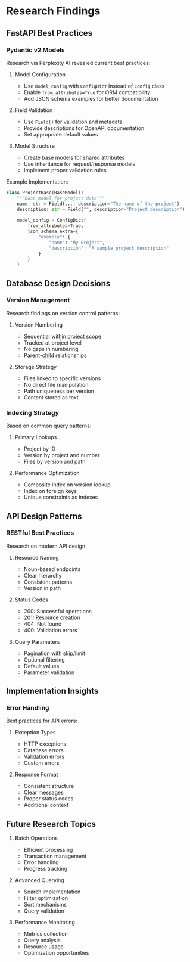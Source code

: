 # Research Findings

## FastAPI Best Practices

### Pydantic v2 Models
Research via Perplexity AI revealed current best practices:

1. Model Configuration
   - Use `model_config` with `ConfigDict` instead of `Config` class
   - Enable `from_attributes=True` for ORM compatibility
   - Add JSON schema examples for better documentation

2. Field Validation
   - Use `Field()` for validation and metadata
   - Provide descriptions for OpenAPI documentation
   - Set appropriate default values

3. Model Structure
   - Create base models for shared attributes
   - Use inheritance for request/response models
   - Implement proper validation rules

Example Implementation:
```python
class ProjectBase(BaseModel):
    """Base model for project data"""
    name: str = Field(..., description="The name of the project")
    description: str = Field("", description="Project description")
    
    model_config = ConfigDict(
        from_attributes=True,
        json_schema_extra={
            "example": {
                "name": "My Project",
                "description": "A sample project description"
            }
        }
    )
```

## Database Design Decisions

### Version Management
Research findings on version control patterns:

1. Version Numbering
   - Sequential within project scope
   - Tracked at project level
   - No gaps in numbering
   - Parent-child relationships

2. Storage Strategy
   - Files linked to specific versions
   - No direct file manipulation
   - Path uniqueness per version
   - Content stored as text

### Indexing Strategy
Based on common query patterns:

1. Primary Lookups
   - Project by ID
   - Version by project and number
   - Files by version and path

2. Performance Optimization
   - Composite index on version lookup
   - Index on foreign keys
   - Unique constraints as indexes

## API Design Patterns

### RESTful Best Practices
Research on modern API design:

1. Resource Naming
   - Noun-based endpoints
   - Clear hierarchy
   - Consistent patterns
   - Version in path

2. Status Codes
   - 200: Successful operations
   - 201: Resource creation
   - 404: Not found
   - 400: Validation errors

3. Query Parameters
   - Pagination with skip/limit
   - Optional filtering
   - Default values
   - Parameter validation

## Implementation Insights

### Error Handling
Best practices for API errors:

1. Exception Types
   - HTTP exceptions
   - Database errors
   - Validation errors
   - Custom errors

2. Response Format
   - Consistent structure
   - Clear messages
   - Proper status codes
   - Additional context

## Future Research Topics

1. Batch Operations
   - Efficient processing
   - Transaction management
   - Error handling
   - Progress tracking

2. Advanced Querying
   - Search implementation
   - Filter optimization
   - Sort mechanisms
   - Query validation

3. Performance Monitoring
   - Metrics collection
   - Query analysis
   - Resource usage
   - Optimization opportunities

